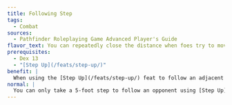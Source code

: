 ```yaml
---
title: Following Step
tags:
  - Combat
sources:
  - Pathfinder Roleplaying Game Advanced Player's Guide
flavor_text: You can repeatedly close the distance when foes try to move away, without impeding your normal movement.
prerequisites:
  - Dex 13
  - "[Step Up](/feats/step-up/)"
benefit: |
  When using the [Step Up](/feats/step-up/) feat to follow an adjacent foe, you may move up to 10 feet. You may still take a 5-foot step during your next turn, and any movement you make using this feat does not subtract any distance from your movement during your next turn.
normal: |
  You can only take a 5-foot step to follow an opponent using [Step Up](/feats/step-up/).
---
```



